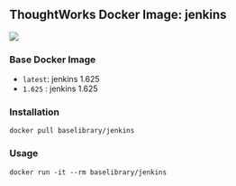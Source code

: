 ## ThoughtWorks Docker Image: jenkins

[![](http://dockeri.co/image/baselibrary/jenkins)](https://registry.hub.docker.com/u/baselibrary/jenkins/)

### Base Docker Image

* `latest`: jenkins 1.625
* `1.625` : jenkins 1.625

### Installation

    docker pull baselibrary/jenkins

### Usage

    docker run -it --rm baselibrary/jenkins
